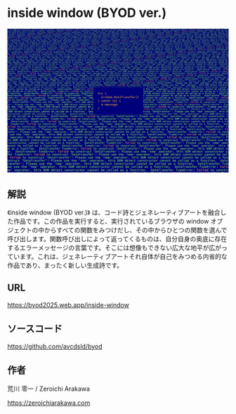 # inside window (BYOD ver.)

![Thumbnail](./thumbnail.jpg)

## 解説

《inside window (BYOD ver.)》 は、コード詩とジェネレーティブアートを融合した作品です。この作品を実行すると、実行されているブラウザの window オブジェクトの中からすべての関数をみつけだし、その中からひとつの関数を選んで呼び出します。関数呼び出しによって返ってくるものは、自分自身の奥底に存在するエラーメッセージの言葉です。そこには想像もできない広大な地平が広がっています。これは、ジェネレーティブアートそれ自体が自己をみつめる内省的な作品であり、まったく新しい生成詩です。

## URL

https://byod2025.web.app/inside-window

## ソースコード

https://github.com/avcdsld/byod

## 作者

荒川 零一 / Zeroichi Arakawa

https://zeroichiarakawa.com
